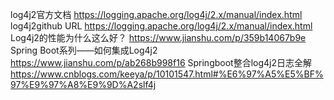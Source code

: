 log4j2官方文档
			 https://logging.apache.org/log4j/2.x/manual/index.html
log4j2github URL
				https://logging.apache.org/log4j/2.x/manual/index.html
Log4j2的性能为什么这么好？
						https://www.jianshu.com/p/359b14067b9e
Spring Boot系列——如何集成Log4j2
							 https://www.jianshu.com/p/ab268b998f16
Springboot整合log4j2日志全解
						  https://www.cnblogs.com/keeya/p/10101547.html#%E6%97%A5%E5%BF%97%E9%97%A8%E9%9D%A2slf4j